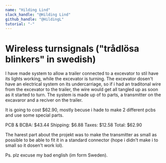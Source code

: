 ```yaml
---
name: "Hilding Lind"
slack_handle: "@Hilding Lind"
github_handle: "@HildingL"
tutorial: "-"
---
```


# Wireless turnsignals ("trådlösa blinkers" in swedish)

I have made system to allow a trailer connected to a excevator to stil have its lights working, while the excevator is turning. 
The excevator dosen't have an electrical system on its undercarriage, so if i had an traditonal wire from the excevator to the trailer, the wire would get all tangled up as soon as it started to turn. 
The system is made up of to parts, a transmitter on the excavaror and a reciver on the trailer.

It is going to cost $62.90, mostly becuse i hade to make 2 different pcbs and use some special parts.

PCB & BCBA: $43.44
Shipping: $6.88
Taxes: $12.58
Total: $62.90

The harest part about the projekt was to make the transmitter as small as possible to be able to fit it in a standard connector (hope i didn't make i to small so it dosen't work lol).

Ps. plz excuse my bad english (im form Sweden).
